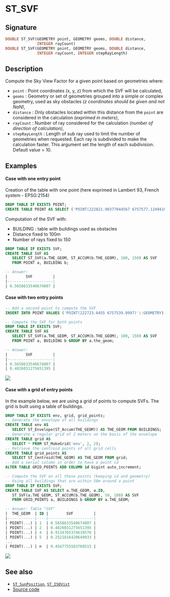 # ST_SVF

## Signature

```sql
DOUBLE ST_SVF(GEOMETRY point, GEOMETRY geoms, DOUBLE distance, 
              INTEGER rayCount)
DOUBLE ST_SVF(GEOMETRY point, GEOMETRY geoms, DOUBLE distance, 
              INTEGER rayCount, INTEGER stepRayLength)
```

## Description

Compute the Sky View Factor for a given point based on geometries where:

* `point` : Point coordinates (x, y, z) from which the SVF will be calculated,
* `geoms` : Geometry or set of geometries grouped into a simple or complex geometry, used as sky obstacles *(z coordinates should be given and not NaN)*,
* `distance` : Only obstacles located within this distance from the `point` are considered in the calculation *(exprimed in meters)*,
* `rayCount` : Number of ray considered for the calculation *(number of direction of calculation)*,
* `stepRayLength` : Length of sub ray used to limit the number of geometries when requested. Each ray is subdivided to make the calculation faster. This argument set the length of each subdivision. Default value = 10.


## Examples

#### Case with one entry point

Creation of the table with one point (here exprimed in Lambert 93, French system - EPSG:2154)

```sql
DROP TABLE IF EXISTS POINT;
CREATE TABLE POINT AS SELECT ('POINT(222821.90377044567 6757577.12494107)'::GEOMETRY) as the_geom;
```

Computation of the SVF with:

* BUILDING : table with buildings used as obstacles
* Distance fixed to 100m
* Number of rays fixed to 150

```sql
DROP TABLE IF EXISTS SVF;
CREATE TABLE SVF AS 
   SELECT ST_SVF(a.THE_GEOM, ST_ACCUM(b.THE_GEOM), 100, 150) AS SVF 
   FROM POINT a, BUILDING b;

-- Answer: 
|        SVF         |
|--------------------|
| 0.5658633540674807 |
```

#### Case with two entry points

```sql
-- Add a second point to compute the SVF
INSERT INTO POINT VALUES ('POINT(222723.6455 6757539.0997)'::GEOMETRY);

-- Compute the SVF for both points
DROP TABLE IF EXISTS SVF;
CREATE TABLE SVF AS 
   SELECT ST_SVF(a.THE_GEOM, ST_ACCUM(b.THE_GEOM), 100, 150) AS SVF 
   FROM POINT a, BUILDING b GROUP BY a.the_geom;

-- Answer: 
|        SVF         |
|--------------------|
| 0.5658633540674807 |
| 0.4826031275651395 |
```

<img class="displayed" src="../ST_SVF.png"/>


#### Case with a grid of entry points

In the example below, we are using a grid of points to compute SVFs. The grid is built using a table of buildings.

```sql
DROP TABLE IF EXISTS env, grid, grid_points;
-- Generate the envelope of all buildings
CREATE TABLE env AS 
   SELECT ST_Envelope(ST_Accum(THE_GEOM)) AS THE_GEOM FROM BUILDINGS;
-- Generate a regular grid of 2 meters on the basis of the envelope
CREATE TABLE grid AS 
   SELECT * FROM ST_MakeGrid('env', 2, 2);
-- Retrieve the centroid points of all grid cells
CREATE TABLE grid_points AS 
   SELECT ST_Centroid(THE_GEOM) AS THE_GEOM FROM grid;
-- Add a serial column in order to have a point id
ALTER TABLE GRID_POINTS ADD COLUMN id bigint auto_increment;

-- Compute the SVF on all these points (keeping id and geometry)
-- Using all buildings that are within 50m around a point
DROP TABLE IF EXISTS SVF;
CREATE TABLE SVF AS SELECT a.THE_GEOM, a.ID, 
   ST_SVF(a.THE_GEOM, ST_ACCUM(b.THE_GEOM), 50, 100) AS SVF 
   FROM GRID_POINTS a, BUILDINGS b GROUP BY a.THE_GEOM;

-- Answer: Table "SVF"
|  THE_GEOM  | ID |        SVF         |
|------------|----|--------------------|
| POINT(...) | 1  | 0.5658633540674807 |
| POINT(...) | 2  | 0.4826031275651395 |
| POINT(...) | 4  | 0.9134765374639576 |
| POINT(...) | 5  | 0.2521816420649933 |
...
| POINT(...) | n  | 0.4547755583760515 |

```

<img class="displayed" src="../ST_SVF_grid.png"/>


## See also

* [`ST_SunPosition`](../ST_SunPosition), [`ST_ISOVist`](../ST_ISOVist)
* <a href="https://github.com/orbisgis/h2gis/blob/master/h2gis-functions/src/main/java/org/h2gis/functions/spatial/earth/ST_Svf.java" target="_blank">Source code</a>
